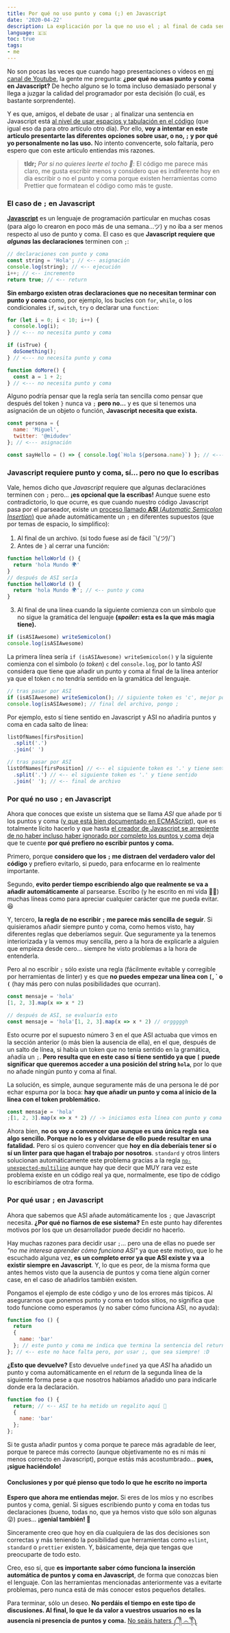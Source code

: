 ```yaml
---
title: Por qué no uso punto y coma (;) en Javascript
date: '2020-04-22'
description: La explicación por la que no uso el ; al final de cada sentencia en Javascript. Un poco de historia, ventajas y problemas que puedes encontrarte.
language: 🇪🇸
toc: true
tags:
- me
---
```


No son pocas las veces que cuando hago presentaciones o vídeos en [mi canal de Youtube](https://www.youtube.com/c/midudev?sub_confirmation=1), la gente me pregunta: **¿por qué no usas punto y coma en Javascript?** De hecho alguno se lo toma incluso demasiado personal y llega a juzgar la calidad del programador por esta decisión (lo cuál, es bastante sorprendente).

Y es que, amigos, el debate de usar `;` al finalizar una sentencia en Javascript está [al nivel de usar espacios y tabulación en el código](https://www.youtube.com/watch?v=SsoOG6ZeyUI) (que igual eso da para otro artículo otro día). Por ello, **voy a intentar en este artículo presentarte las diferentes opciones sobre usar, o no, `;` y por qué yo personalmente no las uso.** No intento convencerte, solo faltaría, pero espero que con este artículo entiendas mis razones.

> **tldr;** *Por si no quieres leerte el tocho 🧱*: El código me parece más claro, me gusta escribir menos y considero que es indiferente hoy en día escribir o no el punto y coma porque existen herramientas como Prettier que formatean el código como más te guste.

### El caso de `;` en Javascript

**[Javascript](https://midu.dev/tags/javascript)** es un lenguaje de programación particular en muchas cosas (para algo lo crearon en poco más de una semana...ツ) y no iba a ser menos respecto al uso de punto y coma. El caso es que **Javascript requiere que *algunas* las declaraciones** terminen con `;`:

```javascript
// declaraciones con punto y coma
const string = 'Hola'; // <-- asignación
console.log(string); // <-- ejecución
i++; // <-- incremento
return true; // <-- return
```

**Sin embargo existen otras declaraciones que no necesitan terminar con punto y coma** como, por ejemplo, los bucles con `for`, `while`, o los condicionales `if`, `switch`, `try` o declarar una `function`:

```javascript
for (let i = 0; i < 10; i++) {
  console.log(i);
} // <--- no necesita punto y coma

if (isTrue) {
  doSomething();
} // <--- no necesita punto y coma

function doMore() {
  const a = 1 + 2;
} // <--- no necesita punto y coma
```

Alguno podría pensar que la regla sería tan sencilla como pensar que después del token `}` nunca va `;` **pero no...** y es que si tenemos una asignación de un objeto o función, **Javascript necesita que exista.**

```javascript
const persona = {
  name: 'Miguel',
  twitter: '@midudev'
}; // <--- asignación

const sayHello = () => { console.log(`Hola ${persona.name}`) }; // <--- asignación
```

### Javascript requiere punto y coma, sí... pero no que lo escribas

Vale, hemos dicho que *Javascript* requiere que algunas declaraciónes terminen con `;` pero... **¡es opcional que la escribas!** Aunque suene esto contradictorio, lo que ocurre, es que cuando nuestro código Javascript pasa por el parseador, existe un [proceso llamado **ASI** (*Automatic Semicolon Insertion*)](http://www.ecma-international.org/ecma-262/7.0/index.html#sec-rules-of-automatic-semicolon-insertion) que añade automáticamente un `;` en diferentes supuestos (que por temas de espacio, lo simplifico):

1. Al final de un archivo. (si todo fuese así de fácil ¯\\_(ツ)_/¯)
2. Antes de `}` al cerrar una función:

```javascript
function helloWorld () {
  return 'hola Mundo 🌍'
}
// después de ASI sería
function helloWorld () {
  return 'hola Mundo 🌍'; // <-- punto y coma
}
```
3. Al final de una línea cuando la siguiente comienza con un símbolo que no sigue la gramática del lenguaje 
**(*spoiler*: esta es la que más magia tiene).**

```javascript
if (isASIAwesome) writeSemicolon()
console.log(isASIAwesome)
```

La primera línea sería `if (isASIAwesome) writeSemicolon()` y la siguiente comienza con el símbolo (o *token*) `c` del `console.log`, por lo tanto *ASI* considera que tiene que añadir un punto y coma al final de la línea anterior ya que el token `c` no tendría sentido en la gramática del lenguaje.

```javascript
// tras pasar por ASI
if (isASIAwesome) writeSemicolon(); // siguiente token es 'c', mejor pongo ;
console.log(isASIAwesome); // final del archivo, pongo ;
```

Por ejemplo, esto sí tiene sentido en Javascript y ASI no añadiría puntos y coma en cada salto de línea:
```javascript
listOfNames[firsPosition]
  .split('.')
  .join(' ')

// tras pasar por ASI
listOfNames[firsPosition] // <-- el siguiente token es '.' y tiene sentido
  .split('.') // <-- el siguiente token es '.' y tiene sentido
  .join(' '); // <-- final de archivo
```

### Por qué no uso `;` en Javascript

Ahora que conoces que existe un sistema que se llama *ASI* que añade por ti los puntos y coma ([y que está bien documentado en ECMAScript](http://www.ecma-international.org/ecma-262/7.0/index.html#sec-automatic-semicolon-insertion)), que es totalmente lícito hacerlo y que hasta [el creador de Javascript se arrepiente de no haber incluso haber ignorado por completo los puntos y coma](https://brendaneich.com/2012/04/the-infernal-semicolon/) deja que te cuente **por qué prefiero no escribir puntos y coma.**

Primero, porque **considero que los `;` me distraen del verdadero valor del código** y prefiero evitarlo, si puedo, para enfocarme en lo realmente importante.

Segundo, **evito perder tiempo escribiendo algo que realmente se va a añadir automáticamente** al parsearse. Escribo (y he escrito en mi vida 👨‍💻) muchas líneas como para apreciar cualquier carácter que me pueda evitar. 😆

Y, tercero, **la regla de no escribir `;` me parece más sencilla de seguir**. Si quisieramos añadir siempre punto y coma, como hemos visto, hay diferentes reglas que deberíamos seguir. Que seguramente ya la tenemos interiorizada y la vemos muy sencilla, pero a la hora de explicarle a alguien que empieza desde cero... siempre he visto problemas a la hora de entenderla.

Pero al no escribir `;` sólo existe una regla (fácilmente evitable y corregible por herramientas de linter) y es que **no puedes empezar una línea con `[`, \` o `(`** (hay más pero con nulas posibilidades que ocurran).

```javascript
const mensaje = 'hola'
[1, 2, 3].map(x => x * 2)

// después de ASI, se evaluaría esto
const mensaje = 'hola'[1, 2, 3].map(x => x * 2) // orgggggh
```

Esto ocurre por el supuesto número 3 en el que ASI actuaba que vimos en la sección anterior (o más bien la ausencia de ella), en el que, después de un salto de línea, si había un token que no tenía sentido en la gramática, añadía un `;`. **Pero resulta que en este caso sí tiene sentido ya que `[` puede significar que queremos acceder a una posición del string `hola`**, por lo que no añade ningún punto y coma al final.

La solución, es simple, aunque seguramente más de una persona le dé por echar espuma por la boca: **hay que añadir un punto y coma al inicio de la línea con el token problemático.**

```javascript
const mensaje = 'hola'
;[1, 2, 3].map(x => x * 2) // -> iniciamos esta línea con punto y coma
```

Ahora bien, **no os voy a convencer que aunque es una única regla sea algo sencillo. Porque no lo es y olvidarse de ello puede resultar en una fatalidad.** Pero sí os quiero convencer que **hoy en día deberíais tener sí o sí un linter para que hagan el trabajo por nosotros**. `standard` y otros linters solucionan automáticamente este problema gracias a la regla [`no-unexpected-multiline`](https://eslint.org/docs/rules/no-unexpected-multiline) aunque hay que decir que MUY rara vez este problema existe en un código real ya que, normalmente, ese tipo de código lo escribiríamos de otra forma.

### Por qué usar `;` en Javascript

Ahora que sabemos que ASI añade automáticamente los `;` que Javascript necesita. **¿Por qué no fiarnos de ese sistema?** En este punto hay diferentes motivos por los que un desarrollador puede decidir no hacerlo.

Hay muchas razones para decidir usar `;`... pero una de ellas no puede ser *"no me interesa aprender cómo funciona ASI"* ya que este motivo, que lo he escuchado alguna vez, **es un completo error ya que ASI existe y va a existir siempre en Javascript**. Y, lo que es peor, de la misma forma que antes hemos visto que la ausencia de puntos y coma tiene algún corner case, en el caso de añadirlos también existen.

Pongamos el ejemplo de este código y uno de los errores más típicos. Al asegurarnos que ponemos punto y coma en todos sitios, no significa que todo funcione como esperamos (y no saber cómo funciona ASI, no ayuda):

```javascript
function foo () {
  return 
  {
    name: 'bar'
  }; // este punto y coma me indica que termina la sentencia del return
}; // <-- este no hace falta pero, por usar ;, que sea siempre! :D
```

**¿Esto que devuelve?** Esto devuelve `undefined` ya que *ASI* ha añadido un punto y coma automáticamente en el *return* de la segunda línea de la siguiente forma pese a que nosotros habíamos añadido uno para indicarle donde era la declaración.

```javascript
function foo () {
  return; // <-- ASI te ha metido un regalito aquí 🎁
  {
    name: 'bar'
  };
};
```

Si te gusta añadir puntos y coma porque te parece más agradable de leer, porque te parece más correcto (aunque objetivamente no es ni más ni menos correcto en Javascript), porque estás más acostumbrado... **pues, ¡sigue haciéndolo!**

#### Conclusiones y por qué pienso que todo lo que he escrito no importa

**Espero que ahora me entiendas mejor.** Si eres de los míos y no escribes puntos y coma, genial. Si sigues escribiendo punto y coma en todas tus declaraciones (bueno, todas no, que ya hemos visto que sólo son algunas 😜) pues... **¡genial también! 👏**

Sinceramente creo que hoy en día cualquiera de las dos decisiones son correctas y más teniendo la posibilidad que herramientas como `eslint`, `standard` o `prettier` existen. Y, básicamente, deja que tengas que preocuparte de todo esto. 

Creo, eso sí, que **es importante saber cómo funciona la inserción automática de puntos y coma en Javascript**, de forma que conozcas bien el lenguaje. Con las herramientas mencionadas anteriormente vas a evitarte problemas, pero nunca está de más conocer estos pequeños detalles.

Para terminar, sólo un deseo. **No perdáis el tiempo en este tipo de discusiones. Al final, lo que le da valor a vuestros usuarios no es la ausencia ni presencia de puntos y coma.** [No seáis haters ༼ ༎ຶ ෴ ༎ຶ༽](https://github.com/standard/standard/issues/78)
